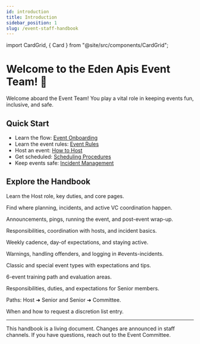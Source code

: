 ```yaml
---
id: introduction
title: Introduction
sidebar_position: 1
slug: /event-staff-handbook
---
```


import CardGrid, { Card } from "@site/src/components/CardGrid";

# Welcome to the Eden Apis Event Team! 🎉

Welcome aboard the Event Team! You play a vital role in keeping events fun, inclusive, and safe.

## Quick Start

- Learn the flow: [Event Onboarding](./event-staff-handbook/onboarding)
- Learn the event rules: [Event Rules](./event-staff-handbook/event-rules)
- Host an event: [How to Host](./event-staff-handbook/Hosts/how-to-host-an-event)
- Get scheduled: [Scheduling Procedures](./event-staff-handbook/Hosts/scheduling-procedures)
- Keep events safe: [Incident Management](./event-staff-handbook/Security/incident-management-guidelines)

## Explore the Handbook

<CardGrid columns={2}>
  <Card title="Host Intro" href="./event-staff-handbook/event-host" status="info">
    <p>Learn the Host role, key duties, and core pages.</p>
  </Card>
  <Card title="Event Team Channels" href="./event-staff-handbook/event-team-channels" status="success">
    <p>Find where planning, incidents, and active VC coordination happen.</p>
  </Card>
  <Card title="How to Host" href="./event-staff-handbook/Hosts/how-to-host-an-event" status="warning">
    <p>Announcements, pings, running the event, and post-event wrap-up.</p>
  </Card>
  <Card title="Security Intro" href="./event-staff-handbook/event-security" status="info">
    <p>Responsibilities, coordination with hosts, and incident basics.</p>
  </Card>
  <Card title="Scheduling" href="./event-staff-handbook/Hosts/scheduling-procedures" status="success">
    <p>Weekly cadence, day-of expectations, and staying active.</p>
  </Card>
  <Card title="Incident Management" href="./event-staff-handbook/Security/incident-management-guidelines" status="error">
    <p>Warnings, handling offenders, and logging in #events-incidents.</p>
  </Card>
  <Card title="Event Types" href="./event-staff-handbook/event-types" status="info">
    <p>Classic and special event types with expectations and tips.</p>
  </Card>
  <Card title="Trial Training" href="./event-staff-handbook/event-trial-training" status="success">
    <p>6-event training path and evaluation areas.</p>
  </Card>
  <Card title="Senior Event Team" href="./event-staff-handbook/senior-event-team" status="info">
    <p>Responsibilities, duties, and expectations for Senior members.</p>
  </Card>
  <Card title="Promotions" href="./event-staff-handbook/promotions/host-to-senior" status="warning">
    <p>Paths: Host ➜ Senior and Senior ➜ Committee.</p>
  </Card>
  <Card title="Host Discretion List" href="./event-staff-handbook/Hosts/host-discretion-list" status="info">
    <p>When and how to request a discretion list entry.</p>
  </Card>
</CardGrid>

---

This handbook is a living document. Changes are announced in staff channels. If you have questions, reach out to the Event Committee.
